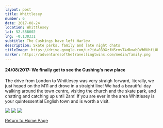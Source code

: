 ```yaml
---
layout: post
title: Whittlesey
number: 6
date: 2017-08-24
location: Whittlesey
lat: 52.558002
lng: -0.130331
subtitle: The Cushings have left Harlow
description: Skate parks, family and late night chats
titleImage: https://drive.google.com/uc?id=0B9XzfNSrmvT4dkxabDVhRUhfLUE
marker: https://adventuresofthetravellingtwins.com/media/family.png
---
```


<h4>24/08/2017: We finally get to see the Cushing's new place</h4>

The drive from London to Whittlesey was very straigh forward, literally, we just hoped on the M11 and drove in a straight line! We had a beautiful day walking around the town centre, visiting the church and the skate park, and chatting and catching up until 2am! If you are ever in the area Whittlesey is your quintessential English town and is worth a visit. 

<img src="https://drive.google.com/uc?id=0B9XzfNSrmvT4SklZeXo1SlBPSmc" class="image1">
<img src="https://drive.google.com/uc?id=0B9XzfNSrmvT4YW1ORnpveF9wdk0" class="image1">
<img src="https://drive.google.com/uc?id=0B9XzfNSrmvT4ZTFvWlVtTmlVVlE" class="image1">

<a href="https://adventuresofthetravellingtwins.com/">Return to Home Page</a>
